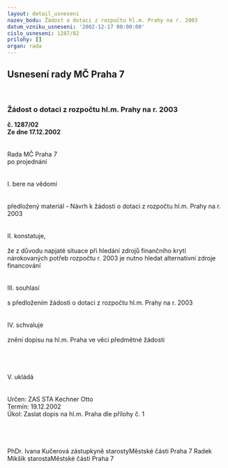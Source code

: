 ```yaml
---
layout: detail_usneseni
nazev_bodu: Žádost o dotaci z rozpočtu hl.m. Prahy na r. 2003
datum_vzniku_usneseni: '2002-12-17 00:00:00'
cislo_usneseni: 1287/02
prilohy: []
organ: rada
---
```

<div id="ucUsn_pList" class="usn">
	<span><h2>Usnesení rady MČ Praha 7 </h2>
<br></span><div class="standBody">
<span><h3>Žádost o dotaci z rozpočtu hl.m. Prahy na r. 2003</h3></span><div class="center">
		<strong>č. 1287/02</strong><br>
	</div>
<div class="center">
		<strong>Ze dne 17.12.2002</strong><br><br>
	</div>
<br>Rada MČ Praha 7<br>po projednání<br><br><br>I.	bere na vědomí<br><br> <br>předložený materiál - Návrh k žádosti o dotaci z rozpočtu hl.m. Prahy na r. 2003<br><br><br>II.	konstatuje,<br><br>že z důvodu napjaté situace při hledání zdrojů finančního krytí nárokovaných potřeb rozpočtu r. 2003 je nutno hledat alternativní zdroje financování<br><br><br>III.	souhlasí <br><br>s předložením žádosti o dotaci z rozpočtu hl.m. Prahy na r. 2003<br><br><br>IV.	schvaluje <br><br>znění dopisu na hl.m. Praha ve věci předmětné žádosti<br><br><br><br><br>V.	ukládá <br><br> <br>Určen:	ZAS STA Kechner Otto<br>Termín: 19.12.2002<br>Úkol:	Zaslat dopis na hl.m. Praha dle přílohy č. 1<br> <br>	<br><br><br>PhDr. Ivana Kučerová zástupkyně starostyMěstské části Praha 7	 Radek Mikšík starostaMěstské části Praha 7<br>	<br><br>
</div>
</div>